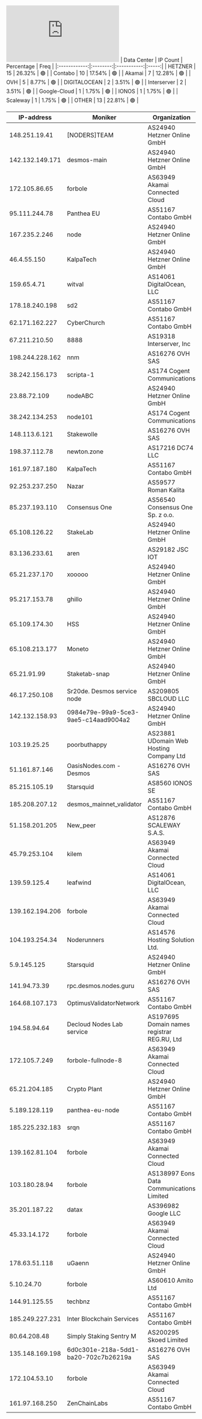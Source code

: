 ![Diagramm](https://github.com/obajay/StateSync-snapshots/blob/main/Projects/Desmos/1/README.md)
| Data Center | IP Count | Percentage | Freq |
|:------------:|:--------:|:-----------:|:-----:|
| HETZNER | 15 | 26.32% | 🟢 |
| Contabo | 10 | 17.54% | 🟢 |
| Akamai | 7 | 12.28% | 🟢 |
| OVH | 5 | 8.77% | 🟢 |
| DIGITALOCEAN | 2 | 3.51% | 🟢 |
| Interserver | 2 | 3.51% | 🟢 |
| Google-Cloud | 1 | 1.75% | 🟢 |
| IONOS | 1 | 1.75% | 🟢 |
| Scaleway | 1 | 1.75% | 🟢 |
| OTHER | 13 | 22.81% | 🟢 |

<!-- START_TABLE -->
| IP-address | Moniker | Organization | Country | City |
|-------------|---------|---------------|---------|------|
| 148.251.19.41 | [NODERS]TEAM | AS24940 Hetzner Online GmbH | ![image](https://raw.githubusercontent.com/madebybowtie/FlagKit/master/Assets/SVG/DE.svg) DE | Falkenstein |
| 142.132.149.171 | desmos-main | AS24940 Hetzner Online GmbH | ![image](https://raw.githubusercontent.com/madebybowtie/FlagKit/master/Assets/SVG/DE.svg) DE | Falkenstein |
| 172.105.86.65 | forbole | AS63949 Akamai Connected Cloud | ![image](https://raw.githubusercontent.com/madebybowtie/FlagKit/master/Assets/SVG/DE.svg) DE | Frankfurt am Main |
| 95.111.244.78 | Panthea EU | AS51167 Contabo GmbH | ![image](https://raw.githubusercontent.com/madebybowtie/FlagKit/master/Assets/SVG/DE.svg) DE | Frankfurt am Main |
| 167.235.2.246 | node | AS24940 Hetzner Online GmbH | ![image](https://raw.githubusercontent.com/madebybowtie/FlagKit/master/Assets/SVG/DE.svg) DE | Falkenstein |
| 46.4.55.150 | KalpaTech | AS24940 Hetzner Online GmbH | ![image](https://raw.githubusercontent.com/madebybowtie/FlagKit/master/Assets/SVG/DE.svg) DE | Falkenstein |
| 159.65.4.71 | witval | AS14061 DigitalOcean, LLC | ![image](https://raw.githubusercontent.com/obajay/FlagKit/master/Assets/SVG/SG.svg) SG | Singapore |
| 178.18.240.198 | sd2 | AS51167 Contabo GmbH | ![image](https://raw.githubusercontent.com/madebybowtie/FlagKit/master/Assets/SVG/DE.svg) DE | Düsseldorf |
| 62.171.162.227 | CyberChurch | AS51167 Contabo GmbH | ![image](https://raw.githubusercontent.com/madebybowtie/FlagKit/master/Assets/SVG/DE.svg) DE | Frankfurt am Main |
| 67.211.210.50 | 8888 | AS19318 Interserver, Inc | ![image](https://raw.githubusercontent.com/obajay/FlagKit/master/Assets/SVG/US.svg) US | New York City |
| 198.244.228.162 | nnm | AS16276 OVH SAS | ![image](https://raw.githubusercontent.com/obajay/FlagKit/master/Assets/SVG/GB.svg) GB | Bexley |
| 38.242.156.173 | scripta-1 | AS174 Cogent Communications | ![image](https://raw.githubusercontent.com/madebybowtie/FlagKit/master/Assets/SVG/DE.svg) DE | Düsseldorf |
| 23.88.72.109 | nodeABC | AS24940 Hetzner Online GmbH | ![image](https://raw.githubusercontent.com/madebybowtie/FlagKit/master/Assets/SVG/DE.svg) DE | Falkenstein |
| 38.242.134.253 | node101 | AS174 Cogent Communications | ![image](https://raw.githubusercontent.com/madebybowtie/FlagKit/master/Assets/SVG/DE.svg) DE | Düsseldorf |
| 148.113.6.121 | Stakewolle | AS16276 OVH SAS | ![image](https://raw.githubusercontent.com/obajay/FlagKit/master/Assets/SVG/IN.svg) IN | Mumbai |
| 198.37.112.78 | newton.zone | AS17216 DC74 LLC | ![image](https://raw.githubusercontent.com/obajay/FlagKit/master/Assets/SVG/US.svg) US | Charlotte |
| 161.97.187.180 | KalpaTech | AS51167 Contabo GmbH | ![image](https://raw.githubusercontent.com/madebybowtie/FlagKit/master/Assets/SVG/DE.svg) DE | Düsseldorf |
| 92.253.237.250 | Nazar | AS59577 Roman Kalita | ![image](https://raw.githubusercontent.com/obajay/FlagKit/master/Assets/SVG/UA.svg) UA | Lviv |
| 85.237.193.110 | Consensus One | AS56540 Consensus One Sp. z o.o. | ![image](https://raw.githubusercontent.com/obajay/FlagKit/master/Assets/SVG/PL.svg) PL | Warsaw |
| 65.108.126.22 | StakeLab | AS24940 Hetzner Online GmbH | ![image](https://raw.githubusercontent.com/obajay/FlagKit/master/Assets/SVG/FI.svg) FI | Helsinki |
| 83.136.233.61 | aren | AS29182 JSC IOT | ![image](https://raw.githubusercontent.com/obajay/FlagKit/master/Assets/SVG/RU.svg) RU | Moscow |
| 65.21.237.170 | xooooo | AS24940 Hetzner Online GmbH | ![image](https://raw.githubusercontent.com/obajay/FlagKit/master/Assets/SVG/FI.svg) FI | Tuusula |
| 95.217.153.78 | ghillo | AS24940 Hetzner Online GmbH | ![image](https://raw.githubusercontent.com/obajay/FlagKit/master/Assets/SVG/FI.svg) FI | Tuusula |
| 65.109.174.30 | HSS | AS24940 Hetzner Online GmbH | ![image](https://raw.githubusercontent.com/obajay/FlagKit/master/Assets/SVG/FI.svg) FI | Vaala |
| 65.108.213.177 | Moneto | AS24940 Hetzner Online GmbH | ![image](https://raw.githubusercontent.com/obajay/FlagKit/master/Assets/SVG/FI.svg) FI | Helsinki |
| 65.21.91.99 | Staketab-snap | AS24940 Hetzner Online GmbH | ![image](https://raw.githubusercontent.com/obajay/FlagKit/master/Assets/SVG/FI.svg) FI | Tuusula |
| 46.17.250.108 | Sr20de. Desmos service node | AS209805 SBCLOUD LLC | ![image](https://raw.githubusercontent.com/obajay/FlagKit/master/Assets/SVG/RU.svg) RU | Moscow |
| 142.132.158.93 | 0984e79e-99a9-5ce3-9ae5-c14aad9004a2 | AS24940 Hetzner Online GmbH | ![image](https://raw.githubusercontent.com/madebybowtie/FlagKit/master/Assets/SVG/DE.svg) DE | Aachen |
| 103.19.25.25 | poorbuthappy | AS23881 UDomain Web Hosting Company Ltd | ![image](https://raw.githubusercontent.com/obajay/FlagKit/master/Assets/SVG/HK.svg) HK | Hong Kong |
| 51.161.87.146 | OasisNodes.com - Desmos | AS16276 OVH SAS | ![image](https://raw.githubusercontent.com/obajay/FlagKit/master/Assets/SVG/CA.svg) CA | Beauharnois |
| 85.215.105.19 | Starsquid | AS8560 IONOS SE | ![image](https://raw.githubusercontent.com/madebybowtie/FlagKit/master/Assets/SVG/DE.svg) DE | Berlin |
| 185.208.207.12 | desmos_mainnet_validator | AS51167 Contabo GmbH | ![image](https://raw.githubusercontent.com/madebybowtie/FlagKit/master/Assets/SVG/DE.svg) DE | Düsseldorf |
| 51.158.201.205 | New_peer | AS12876 SCALEWAY S.A.S. | ![image](https://raw.githubusercontent.com/obajay/FlagKit/master/Assets/SVG/NL.svg) NL | Haarlem |
| 45.79.253.104 | kilem | AS63949 Akamai Connected Cloud | ![image](https://raw.githubusercontent.com/obajay/FlagKit/master/Assets/SVG/US.svg) US | Atlanta |
| 139.59.125.4 | leafwind | AS14061 DigitalOcean, LLC | ![image](https://raw.githubusercontent.com/obajay/FlagKit/master/Assets/SVG/SG.svg) SG | Singapore |
| 139.162.194.206 | forbole | AS63949 Akamai Connected Cloud | ![image](https://raw.githubusercontent.com/obajay/FlagKit/master/Assets/SVG/GB.svg) GB | London |
| 104.193.254.34 | Noderunners | AS14576 Hosting Solution Ltd. | ![image](https://raw.githubusercontent.com/obajay/FlagKit/master/Assets/SVG/US.svg) US | San Jose |
| 5.9.145.125 | Starsquid | AS24940 Hetzner Online GmbH | ![image](https://raw.githubusercontent.com/madebybowtie/FlagKit/master/Assets/SVG/DE.svg) DE | Falkenstein |
| 141.94.73.39 | rpc.desmos.nodes.guru | AS16276 OVH SAS | ![image](https://raw.githubusercontent.com/obajay/FlagKit/master/Assets/SVG/FR.svg) FR | Lille |
| 164.68.107.173 | OptimusValidatorNetwork | AS51167 Contabo GmbH | ![image](https://raw.githubusercontent.com/madebybowtie/FlagKit/master/Assets/SVG/DE.svg) DE | Nürnberg |
| 194.58.94.64 | Decloud Nodes Lab service | AS197695 Domain names registrar REG.RU, Ltd | ![image](https://raw.githubusercontent.com/obajay/FlagKit/master/Assets/SVG/RU.svg) RU | Moscow |
| 172.105.7.249 | forbole-fullnode-8 | AS63949 Akamai Connected Cloud | ![image](https://raw.githubusercontent.com/obajay/FlagKit/master/Assets/SVG/CA.svg) CA | Toronto |
| 65.21.204.185 | Crypto Plant | AS24940 Hetzner Online GmbH | ![image](https://raw.githubusercontent.com/obajay/FlagKit/master/Assets/SVG/FI.svg) FI | Tuusula |
| 5.189.128.119 | panthea-eu-node | AS51167 Contabo GmbH | ![image](https://raw.githubusercontent.com/madebybowtie/FlagKit/master/Assets/SVG/DE.svg) DE | Nürnberg |
| 185.225.232.183 | srqn | AS51167 Contabo GmbH | ![image](https://raw.githubusercontent.com/madebybowtie/FlagKit/master/Assets/SVG/DE.svg) DE | Düsseldorf |
| 139.162.81.104 | forbole | AS63949 Akamai Connected Cloud | ![image](https://raw.githubusercontent.com/obajay/FlagKit/master/Assets/SVG/JP.svg) JP | Tokyo |
| 103.180.28.94 | forbole | AS138997 Eons Data Communications Limited | ![image](https://raw.githubusercontent.com/obajay/FlagKit/master/Assets/SVG/HK.svg) HK | Sham Shui Po |
| 35.201.187.22 | datax | AS396982 Google LLC | ![image](https://raw.githubusercontent.com/obajay/FlagKit/master/Assets/SVG/TW.svg) TW | Taipei |
| 45.33.14.172 | forbole | AS63949 Akamai Connected Cloud | ![image](https://raw.githubusercontent.com/obajay/FlagKit/master/Assets/SVG/US.svg) US | Richardson |
| 178.63.51.118 | uGaenn | AS24940 Hetzner Online GmbH | ![image](https://raw.githubusercontent.com/madebybowtie/FlagKit/master/Assets/SVG/DE.svg) DE | Falkenstein |
| 5.10.24.70 | forbole | AS60610 Amito Ltd | ![image](https://raw.githubusercontent.com/obajay/FlagKit/master/Assets/SVG/GB.svg) GB | London |
| 144.91.125.55 | techbnz | AS51167 Contabo GmbH | ![image](https://raw.githubusercontent.com/madebybowtie/FlagKit/master/Assets/SVG/DE.svg) DE | Nürnberg |
| 185.249.227.231 | Inter Blockchain Services | AS51167 Contabo GmbH | ![image](https://raw.githubusercontent.com/madebybowtie/FlagKit/master/Assets/SVG/DE.svg) DE | Düsseldorf |
| 80.64.208.48 | Simply Staking Sentry M | AS200295 Skoed Limited | ![image](https://raw.githubusercontent.com/obajay/FlagKit/master/Assets/SVG/MT.svg) MT | San Ġiljan |
| 135.148.169.198 | 6d0c301e-218a-5dd1-ba20-702c7b26219a | AS16276 OVH SAS | ![image](https://raw.githubusercontent.com/obajay/FlagKit/master/Assets/SVG/US.svg) US | Ashburn |
| 172.104.53.10 | forbole | AS63949 Akamai Connected Cloud | ![image](https://raw.githubusercontent.com/obajay/FlagKit/master/Assets/SVG/SG.svg) SG | Singapore |
| 161.97.168.250 | ZenChainLabs | AS51167 Contabo GmbH | ![image](https://raw.githubusercontent.com/madebybowtie/FlagKit/master/Assets/SVG/DE.svg) DE | Düsseldorf |

<!-- END_TABLE -->